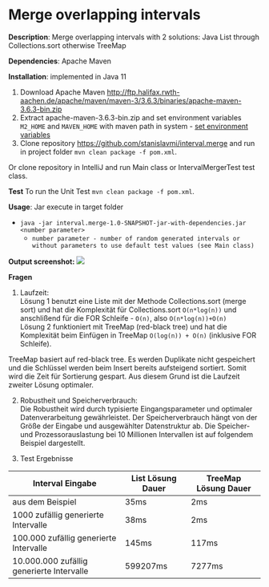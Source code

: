 # Merge overlapping intervals
**Description**: Merge overlapping intervals with 2 solutions: Java List through Collections.sort otherwise TreeMap

**Dependencies**: Apache Maven

**Installation**: implemented in Java 11  
1. Download Apache Maven http://ftp.halifax.rwth-aachen.de/apache/maven/maven-3/3.6.3/binaries/apache-maven-3.6.3-bin.zip  
2. Extract apache-maven-3.6.3-bin.zip and set environment variables ```M2_HOME``` and ```MAVEN_HOME``` with maven path in system - [set environment variables](https://ronasoft.de/einrichtung-von-apache-maven-unter-microsoft-windows-10/)  
3. Clone repository https://github.com/stanislavmi/interval.merge and run in project folder 
```mvn clean package -f pom.xml```.  

Or clone repository in IntelliJ and run Main class or IntervalMergerTest test class.

**Test**
To run the Unit Test ```mvn clean package -f pom.xml```.

**Usage**: Jar execute in target folder  
* ```java -jar interval.merge-1.0-SNAPSHOT-jar-with-dependencies.jar <number parameter>```
  - ```number parameter - number of random generated intervals or without parameters to use default test values (see Main class)```
  
**Output screenshot:**
  ![](usage.png)

**Fragen**
1. Laufzeit:  
Lösung 1 benutzt eine Liste mit der Methode Collections.sort (merge sort) und hat die Komplexität für Collections.sort ```O(n*log(n))``` und anschlißend für die FOR Schleife - ```O(n)```, also ```O(n*log(n))+O(n)```  
Lösung 2 funktioniert mit TreeMap (red-black tree) und hat die Komplexität beim Einfügen in TreeMap ```O(log(n)) + O(n)``` (inklusive FOR Schleife).

TreeMap basiert auf red-black tree. Es werden Duplikate nicht gespeichert und die Schlüssel werden beim Insert bereits aufsteigend sortiert. Somit wird die Zeit für Sortierung gespart.
Aus diesem Grund ist die Laufzeit zweiter Lösung optimaler.

2. Robustheit und Speicherverbrauch:  
Die Robustheit wird durch typisierte Eingangsparameter und optimaler Datenverarbeitung gewährleistet.
Der Speicherverbrauch hängt von der Größe der Eingabe und ausgewählter Datenstruktur ab. 
Die Speicher- und Prozessorauslastung bei 10 Millionen Intervallen ist auf folgendem Beispiel dargestellt.

4. Test Ergebnisse  

| Interval Eingabe | List Lösung Dauer| TreeMap Lösung Dauer|
| --- | ------------- | ------------- |
| aus dem Beispiel| 35ms  | 2ms  |
| 1000 zufällig generierte Intervalle | 38ms  | 2ms  |
| 100.000 zufällig generierte Intervalle | 145ms  | 117ms  |
| 10.000.000 zufällig generierte Intervalle | 599207ms  | 7277ms  |

